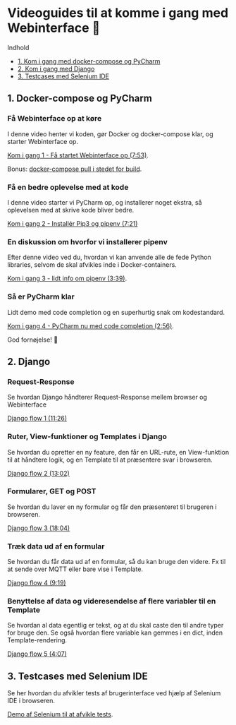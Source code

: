 # Videoguides til at komme i gang med Webinterface :rocket:

Indhold
- [1. Kom i gang med docker-compose og PyCharm](#1-Docker-compose-og-PyCharm)
- [2. Kom i gang med Django](#2-Django)
- [3. Testcases med Selenium IDE](#3-Testcases-med-Selenium-IDE)

## 1. Docker-compose og PyCharm
### Få Webinterface op at køre
I denne video henter vi koden, gør Docker og docker-compose klar, og starter Webinterface op.

[Kom i gang 1 - Få startet Webinterface op (7:53)](https://youtu.be/o60uKeKV2kc).

Bonus: [docker-compose pull i stedet for build](https://youtu.be/WdQuxeNPE-k).

### Få en bedre oplevelse med at kode
I denne video starter vi PyCharm op, og installerer noget ekstra, så oplevelsen med at skrive kode bliver bedre.

[Kom i gang 2 - Installér Pip3 og pipenv (7:21)](https://youtu.be/nAIftKo4zL4)

### En diskussion om hvorfor vi installerer pipenv
Efter denne video ved du, hvordan vi kan anvende alle de fede Python libraries, selvom de skal afvikles inde i Docker-containers.

[Kom i gang 3 - lidt info om pipenv (3:39)](https://youtu.be/oOBcc2cMtIM).

### Så er PyCharm klar
Lidt demo med code completion og en superhurtig snak om kodestandard.

[Kom i gang 4 - PyCharm nu med code completion (2:56)](https://youtu.be/zQ1FhAhG5r4).

God fornøjelse! :beers:


## 2. Django 

### Request-Response
Se hvordan Django håndterer Request-Response mellem browser og Webinterface

[Django flow 1 (11:26)](https://youtu.be/CsIFsD1pd9w)

### Ruter, View-funktioner og Templates i Django
Se hvordan du opretter en ny feature, den får en URL-rute, en View-funktion til at håndtere logik, og en Template til at præsentere svar i browseren.

[Django flow 2 (13:02)](https://youtu.be/1IgfWK_YF04)

### Formularer, GET og POST
Se hvordan du laver en ny formular og får den præsenteret til brugeren i browseren.

[Django flow 3 (18:04)](https://youtu.be/BECwC34fio4)

### Træk data ud af en formular
Se hvordan du får data ud af en formular, så du kan bruge den videre. Fx til at sende over MQTT eller bare vise i Template.

[Django flow 4 (9:19)](https://youtu.be/f2WxUdw3pgo)

### Benyttelse af data og videresendelse af flere variabler til en Template
Se hvordan al data egentlig er tekst, og at du skal caste den til andre typer for bruge den. Se også hvordan flere variable kan gemmes i en dict, inden Template-rendering.

[Django flow 5 (4:07)](https://youtu.be/zbdoZOneGik)


## 3. Testcases med Selenium IDE
Se her hvordan du afvikler tests af brugerinterface ved hjælp af Selenium IDE i browseren.

[Demo af Selenium til at afvikle tests](https://youtu.be/VvI-IKYkFOc).
